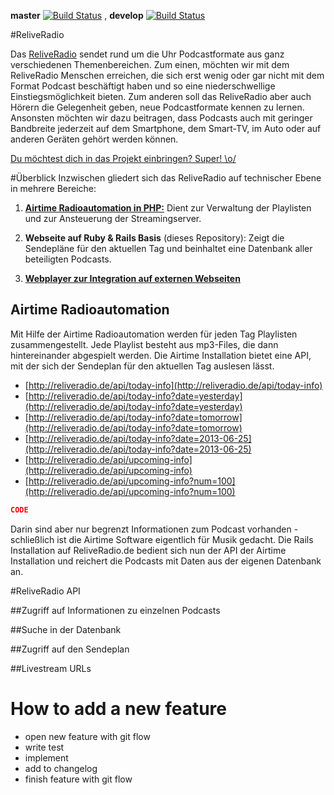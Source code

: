 **master** [![Build Status](https://travis-ci.org/i42n/reliveradio-sendeplan-rails.png?branch=master)](https://travis-ci.org/i42n/reliveradio-sendeplan-rails)
, **develop** [![Build Status](https://travis-ci.org/i42n/reliveradio-sendeplan-rails.png?branch=develop)](https://travis-ci.org/i42n/reliveradio-sendeplan-rails) 

#ReliveRadio

Das [ReliveRadio](http://www.reliveradio.de) sendet rund um die Uhr Podcastformate aus ganz verschiedenen Themenbereichen. Zum einen, möchten wir mit dem ReliveRadio Menschen erreichen, die sich erst wenig oder gar nicht mit dem Format Podcast beschäftigt haben und so eine niederschwellige Einstiegsmöglichkeit bieten. Zum anderen soll das ReliveRadio aber auch Hörern die Gelegenheit geben, neue Podcastformate kennen zu lernen. Ansonsten möchten wir dazu beitragen, dass Podcasts auch mit geringer Bandbreite jederzeit auf dem Smartphone, dem Smart-TV, im Auto oder auf anderen Geräten gehört werden können.

[Du möchtest dich in das Projekt einbringen? Super! \o/](http://reliveradio.de/info/helfen)

#Überblick
Inzwischen gliedert sich das ReliveRadio auf technischer Ebene in mehrere Bereiche:

1. **[Airtime Radioautomation in PHP:](https://github.com/sourcefabric/Airtime)** Dient zur Verwaltung der Playlisten und zur Ansteuerung der Streamingserver.

2. **Webseite auf Ruby & Rails Basis** (dieses Repository): Zeigt die Sendepläne für den aktuellen Tag und beinhaltet eine Datenbank aller beteiligten Podcasts.

3. **[Webplayer zur Integration auf externen Webseiten](https://github.com/McCouman/ReLiveRadio-JsonP-about-Ajax)**

## Airtime Radioautomation
Mit Hilfe der Airtime Radioautomation werden für jeden Tag Playlisten zusammengestellt. Jede Playlist besteht aus mp3-Files, die dann hintereinander abgespielt werden. Die Airtime Installation bietet eine API, mit der sich der Sendeplan für den aktuellen Tag auslesen lässt.

* [http://reliveradio.de/api/today-info](http://reliveradio.de/api/today-info)
* [http://reliveradio.de/api/today-info?date=yesterday](http://reliveradio.de/api/today-info?date=yesterday)
* [http://reliveradio.de/api/today-info?date=tomorrow](http://reliveradio.de/api/today-info?date=tomorrow)
* [http://reliveradio.de/api/today-info?date=2013-06-25](http://reliveradio.de/api/today-info?date=2013-06-25)
* [http://reliveradio.de/api/upcoming-info](http://reliveradio.de/api/upcoming-info)
* [http://reliveradio.de/api/upcoming-info?num=100](http://reliveradio.de/api/upcoming-info?num=100)

```json
CODE
```

Darin sind aber nur begrenzt Informationen zum Podcast vorhanden - schließlich ist die Airtime Software eigentlich für Musik gedacht. Die Rails Installation auf ReliveRadio.de bedient sich nun der API der Airtime Installation und reichert die Podcasts mit Daten aus der eigenen Datenbank an.

#ReliveRadio API

##Zugriff auf Informationen zu einzelnen Podcasts

##Suche in der Datenbank

##Zugriff auf den Sendeplan

##Livestream URLs

# How to add a new feature

* open new feature with git flow
* write test
* implement
* add to changelog
* finish feature with git flow
